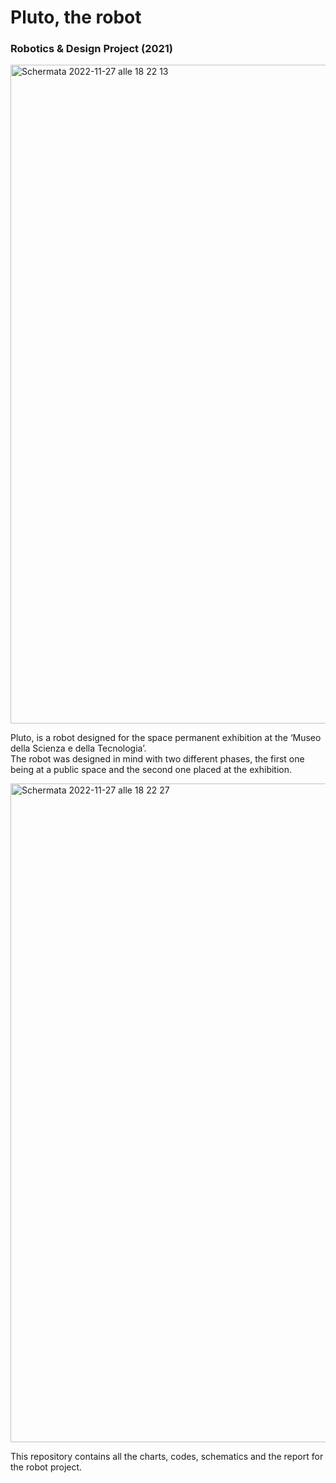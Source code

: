 # Pluto, the robot
### Robotics &amp; Design Project (2021)

<img width="1054" alt="Schermata 2022-11-27 alle 18 22 13" src="https://user-images.githubusercontent.com/9197899/204150358-9cc4436d-70c4-4ab7-8f6c-1f0433ac8192.png">

Pluto, is a robot designed for the space permanent exhibition at the ‘Museo della Scienza e della Tecnologia’.  
The robot was designed in mind with two different phases, the first one being at a public space and the second one placed at the exhibition.

<img width="1054" alt="Schermata 2022-11-27 alle 18 22 27" src="https://user-images.githubusercontent.com/9197899/204150385-adb6b17d-8cbb-4d07-995d-e262d31768cb.png">

This repository contains all the charts, codes, schematics and the report for the robot project.
